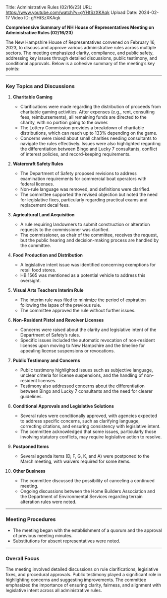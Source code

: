 Title: Administrative Rules (02/16/23)
URL: https://www.youtube.com/watch?v=gYHtSzXKAqk
Upload Date: 2024-02-17
Video ID: gYHtSzXKAqk

**Comprehensive Summary of NH House of Representatives Meeting on Administrative Rules (02/16/23)**

The New Hampshire House of Representatives convened on February 16, 2023, to discuss and approve various administrative rules across multiple sectors. The meeting emphasized clarity, compliance, and public safety, addressing key issues through detailed discussions, public testimony, and conditional approvals. Below is a cohesive summary of the meeting’s key points:

---

### **Key Topics and Discussions**

1. **Charitable Gaming**  
   - Clarifications were made regarding the distribution of proceeds from charitable gaming activities. After expenses (e.g., rent, consulting fees, reimbursements), all remaining funds are directed to the charity, with no portion going to the owner.  
   - The Lottery Commission provides a breakdown of charitable distributions, which can reach up to 133% depending on the game.  
   - Concerns were raised about small charities needing consultants to navigate the rules effectively. Issues were also highlighted regarding the differentiation between Bingo and Lucky 7 consultants, conflict of interest policies, and record-keeping requirements.  

2. **Watercraft Safety Rules**  
   - The Department of Safety proposed revisions to address examination requirements for commercial boat operators with federal licenses.  
   - Non-rule language was removed, and definitions were clarified.  
   - The committee supported the revised objection but noted the need for legislative fixes, particularly regarding practical exams and replacement decal fees.  

3. **Agricultural Land Acquisition**  
   - A rule requiring landowners to submit construction or alteration requests to the commissioner was clarified.  
   - The commissioner, as chair of the committee, receives the request, but the public hearing and decision-making process are handled by the committee.  

4. **Food Production and Distribution**  
   - A legislative intent issue was identified concerning exemptions for retail food stores.  
   - HB 1565 was mentioned as a potential vehicle to address this oversight.  

5. **Visual Arts Teachers Interim Rule**  
   - The interim rule was filed to minimize the period of expiration following the lapse of the previous rule.  
   - The committee approved the rule without further issues.  

6. **Non-Resident Pistol and Revolver Licenses**  
   - Concerns were raised about the clarity and legislative intent of the Department of Safety’s rules.  
   - Specific issues included the automatic revocation of non-resident licenses upon moving to New Hampshire and the timeline for appealing license suspensions or revocations.  

7. **Public Testimony and Concerns**  
   - Public testimony highlighted issues such as subjective language, unclear criteria for license suspensions, and the handling of non-resident licenses.  
   - Testimony also addressed concerns about the differentiation between Bingo and Lucky 7 consultants and the need for clearer guidelines.  

8. **Conditional Approvals and Legislative Solutions**  
   - Several rules were conditionally approved, with agencies expected to address specific concerns, such as clarifying language, correcting citations, and ensuring consistency with legislative intent.  
   - The committee acknowledged that some issues, particularly those involving statutory conflicts, may require legislative action to resolve.  

9. **Postponed Items**  
   - Several agenda items (D, F, G, K, and A) were postponed to the March meeting, with waivers required for some items.  

10. **Other Business**  
    - The committee discussed the possibility of canceling a continued meeting.  
    - Ongoing discussions between the Home Builders Association and the Department of Environmental Services regarding terrain alteration rules were noted.  

---

### **Meeting Procedures**  
- The meeting began with the establishment of a quorum and the approval of previous meeting minutes.  
- Substitutions for absent representatives were noted.  

---

### **Overall Focus**  
The meeting involved detailed discussions on rule clarifications, legislative fixes, and procedural approvals. Public testimony played a significant role in highlighting concerns and suggesting improvements. The committee emphasized the importance of ensuring clarity, fairness, and alignment with legislative intent across all administrative rules.